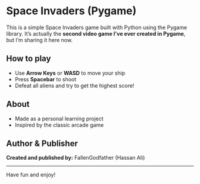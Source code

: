 # Space Invaders (Pygame)

This is a simple Space Invaders game built with Python using the Pygame library. It’s actually the **second video game I've ever created in Pygame**, but I’m sharing it here now.

## How to play
- Use **Arrow Keys** or **WASD** to move your ship
- Press **Spacebar** to shoot
- Defeat all aliens and try to get the highest score!

## About
- Made as a personal learning project
- Inspired by the classic arcade game

## Author & Publisher
**Created and published by:** FallenGodfather (Hassan Ali)

---
Have fun and enjoy!